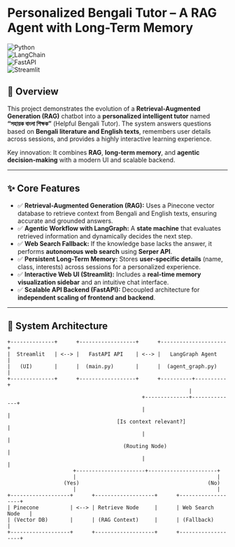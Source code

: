 # **Personalized Bengali Tutor – A RAG Agent with Long-Term Memory**  
![Python](https://img.shields.io/badge/Python-3.9+-blue.svg)  
![LangChain](https://img.shields.io/badge/LangChain-⚡-green.svg)  
![FastAPI](https://img.shields.io/badge/FastAPI-🚀-purple.svg)  
![Streamlit](https://img.shields.io/badge/Streamlit-🎈-orange.svg)  

## **📖 Overview**  
This project demonstrates the evolution of a **Retrieval-Augmented Generation (RAG)** chatbot into a **personalized intelligent tutor** named **“সহায়ক বাংলা শিক্ষক”** (Helpful Bengali Tutor). The system answers questions based on **Bengali literature and English texts**, remembers user details across sessions, and provides a highly interactive learning experience.

Key innovation: It combines **RAG**, **long-term memory**, and **agentic decision-making** with a modern UI and scalable backend.

---

## **✨ Core Features**
- ✅ **Retrieval-Augmented Generation (RAG):** Uses a Pinecone vector database to retrieve context from Bengali and English texts, ensuring accurate and grounded answers.  
- ✅ **Agentic Workflow with LangGraph:** A **state machine** that evaluates retrieved information and dynamically decides the next step.  
- ✅ **Web Search Fallback:** If the knowledge base lacks the answer, it performs **autonomous web search** using **Serper API**.  
- ✅ **Persistent Long-Term Memory:** Stores **user-specific details** (name, class, interests) across sessions for a personalized experience.  
- ✅ **Interactive Web UI (Streamlit):** Includes a **real-time memory visualization sidebar** and an intuitive chat interface.  
- ✅ **Scalable API Backend (FastAPI):** Decoupled architecture for **independent scaling of frontend and backend**.  

---

## **📐 System Architecture**
```
+--------------+      +------------------+      +---------------------+
|  Streamlit   | <--> |   FastAPI API    | <--> |   LangGraph Agent    |
|   (UI)       |      |  (main.py)       |      |  (agent_graph.py)    |
+--------------+      +------------------+      +----------+----------+
                                                          |
                                           +--------------+--------------+
                                           |                             |
                                   [Is context relevant?]               |
                                           |                             |
                                     (Routing Node)                      |
                                           |                             |
                     +----------------------+----------------------+     
                     |                                             |
                  (Yes)                                         (No)
                     |                                             |
+-------------------+      +-------------------+      +-------------------+
| Pinecone          | <--> | Retrieve Node     |      | Web Search Node   |
| (Vector DB)       |      | (RAG Context)     |      | (Fallback)        |
+-------------------+      +-------------------+      +-------------------+
```

